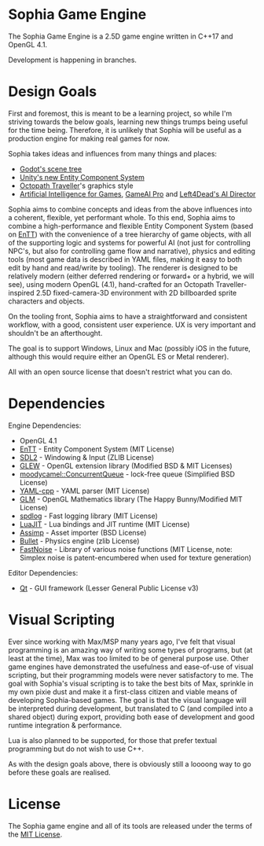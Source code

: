 
# Sophia Game Engine

The Sophia Game Engine is a 2.5D game engine written in C++17 and OpenGL 4.1.

Development is happening in branches.

# Design Goals

First and foremost, this is meant to be a learning project, so while I'm striving towards the below goals, learning new things trumps being useful for the time being. Therefore, it is unlikely that Sophia will be useful as a production engine for making real games for now.

Sophia takes ideas and influences from many things and places:

* [Godot's scene tree](http://docs.godotengine.org/en/3.0/getting_started/step_by_step/scenes_and_nodes.html)
* [Unity's new Entity Component System](https://github.com/Unity-Technologies/EntityComponentSystemSamples/blob/master/Documentation/index.md)
* [Octopath Traveller](https://en.m.wikipedia.org/wiki/Octopath_Traveler)'s graphics style
* [Artificial Intelligence for Games](https://www.amazon.com/Artificial-Intelligence-Games-Ian-Millington/dp/0123747317/ref=cm_cr_arp_d_product_top?ie=UTF8), [GameAI Pro](http://www.gameaipro.com) and [Left4Dead's AI Director](https://aiandgames.com/in-the-directors-chair-left-4-dead/)

Sophia aims to combine concepts and ideas from the above influences into a coherent, flexible, yet performant whole. To this end, Sophia aims to combine a high-performance and flexible Entity Component System (based on [EnTT](https://github.com/skypjack/entt)) with the convenience of a tree hierarchy of game objects, with all of the supporting logic and systems for powerful AI (not just for controlling NPC's, but also for controlling game flow and narrative), physics and editing tools (most game data is described in YAML files, making it easy to both edit by hand and read/write by tooling). The renderer is designed to be relatively modern (either deferred rendering or forward+ or a hybrid, we will see), using modern OpenGL (4.1), hand-crafted for an Octopath Traveller-inspired 2.5D fixed-camera-3D environment with 2D billboarded sprite characters and objects. 

On the tooling front, Sophia aims to have a straightforward and consistent workflow, with a good, consistent user experience. UX is very important and shouldn't be an afterthought.

The goal is to support Windows, Linux and Mac (possibly iOS in the future, although this would require either an OpenGL ES or Metal renderer).

All with an open source license that doesn't restrict what you can do.


# Dependencies

Engine Dependencies:

* OpenGL 4.1
* [EnTT](https://github.com/skypjack/entt) - Entity Component System (MIT License)
* [SDL2](http://libsdl.org/) - Windowing & Input (ZLIB License)
* [GLEW](http://glew.sourceforge.net/) - OpenGL extension library (Modified BSD & MIT Licenses)
* [moodycamel::ConcurrentQueue](https://github.com/cameron314/concurrentqueue) - lock-free queue (Simplified BSD License)
* [YAML-cpp](https://github.com/jbeder/yaml-cpp) - YAML parser (MIT License)
* [GLM](https://glm.g-truc.net/0.9.8/index.html) - OpenGL Mathematics library (The Happy Bunny/Modified MIT License)
* [spdlog](https://github.com/gabime/spdlog) - Fast logging library (MIT License)
* [LuaJIT](http://luajit.org/luajit.html) - Lua bindings and JIT runtime (MIT License)
* [Assimp](http://assimp.org/) - Asset importer (BSD License)
* [Bullet](https://github.com/bulletphysics/bullet3) - Physics engine (zlib License)
* [FastNoise](https://github.com/Auburns/FastNoise) - Library of various noise functions (MIT License, note: Simplex noise is patent-encumbered when used for texture generation)

Editor Dependencies:

* [Qt](https://www.qt.io/developers/) - GUI framework (Lesser General Public License v3)

# Visual Scripting

Ever since working with Max/MSP many years ago, I've felt that visual programming is an amazing way of writing some types of programs, but (at least at the time), Max was too limited to be of general purpose use. Other game engines have demonstrated the usefulness and ease-of-use of visual scripting, but their programming models were never satisfactory to me. The goal with Sophia's visual scripting is to take the best bits of Max, sprinkle in my own pixie dust and make it a first-class citizen and viable means of developing Sophia-based games.
The goal is that the visual language will be interpreted during development, but translated to C (and compiled into a shared object) during export, providing both ease of development and good runtime integration & performance.

Lua is also planned to be supported, for those that prefer textual programming but do not wish to use C++.

As with the design goals above, there is obviously still a loooong way to go before these goals are realised.

# License

The Sophia game engine and all of its tools are released under the terms of the [MIT License](https://github.com/danielytics/sophia/blob/master/LICENSE).

